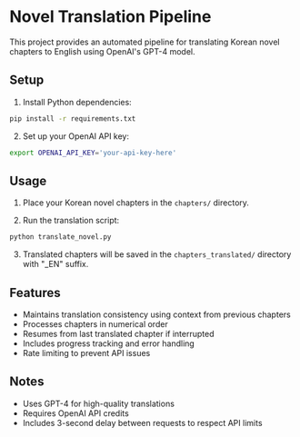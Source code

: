 # Novel Translation Pipeline

This project provides an automated pipeline for translating Korean novel chapters to English using OpenAI's GPT-4 model.

## Setup

1. Install Python dependencies:

```bash
pip install -r requirements.txt
```

2. Set up your OpenAI API key:

```bash
export OPENAI_API_KEY='your-api-key-here'
```

## Usage

1. Place your Korean novel chapters in the `chapters/` directory.

2. Run the translation script:

```bash
python translate_novel.py
```

3. Translated chapters will be saved in the `chapters_translated/` directory with "\_EN" suffix.

## Features

- Maintains translation consistency using context from previous chapters
- Processes chapters in numerical order
- Resumes from last translated chapter if interrupted
- Includes progress tracking and error handling
- Rate limiting to prevent API issues

## Notes

- Uses GPT-4 for high-quality translations
- Requires OpenAI API credits
- Includes 3-second delay between requests to respect API limits
